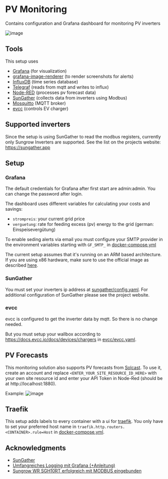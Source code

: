 # PV Monitoring
Contains configuration and Grafana dashboard for monitoring PV inverters

![image](https://user-images.githubusercontent.com/5385572/173031897-37c5142d-9833-498f-9164-3ff7561b8e31.png)

## Tools

This setup uses 
- [Grafana](https://grafana.com) (for visualization)
- [grafana-image-renderer](https://grafana.com/grafana/plugins/grafana-image-renderer/) (to render screenshots for alerts)
- [InfluxDB](https://www.influxdata.com/products/influxdb-overview/) (time series database) 
- [Telegraf](https://www.influxdata.com/time-series-platform/telegraf/) (reads from mqtt and writes to influx)
- [Node-RED](https://nodered.org) (processes pv forecast data)
- [SunGather](https://sungather.app) (collects data from inverters using Modbus)
- [Mosquitto](https://mosquitto.org) (MQTT broker)
- [evcc](https://evcc.io) (controls EV charger)

## Supported inverters
Since the setup is using SunGather to read the modbus registers, currently only Sungrow Inverters are supported. See the list on the projects website: https://sungather.app

## Setup
### Grafana 
The default credentials for Grafana after first start are admin:admin. You can change the password after login.

The dashboard uses different variables for calculating your costs and savings:
- `strompreis`: your current grid price
- `verguetung`: rate for feeding excess (pv) energy to the grid (german: Einspeisevergütung)

To enable seding alerts via email you must configure your SMTP provider in the environment variables starting with `GF_SMTP_` in [docker-compose.yml](https://github.com/michbeck100/pv-monitoring/blob/main/docker-compose.yml)

The current setup assumes that it's running on an ARM based architecture. If you are using x86 hardware, make sure to use the official image as described [here](https://github.com/grafana/grafana-image-renderer#run-in-docker).

### SunGather
You must set your inverters ip address at [sungather/config.yaml](https://github.com/michbeck100/pv-monitoring/blob/main/sungather/config.yaml). For additional configuration of SunGather please see the project website.

### evcc
evcc is configured to get the inverter data by mqtt. So there is no change needed. 

But you must setup your wallbox according to https://docs.evcc.io/docs/devices/chargers in [evcc/evcc.yaml](https://github.com/michbeck100/pv-monitoring/blob/main/evcc/evcc.yaml).

## PV Forecasts
This monitoring solution also supports PV forecasts from [Solcast](https://toolkit.solcast.com.au/live-forecast). To use it, create an account and replace `<ENTER_YOUR_SITE_RESOURCE_ID_HERE>` with your own site resource id and enter your API Token in Node-Red (should be at http://localhost:1880).

Example:
![image](https://user-images.githubusercontent.com/5385572/173027877-88590e77-4d7d-4860-8444-885d2dd433eb.png)

## Traefik
This setup adds labels to every container with a ui for [traefik](https://doc.traefik.io/traefik/). You only have to set your preferred host name in `traefik.http.routers.<CONTAINER>.rule=Host` in [docker-compose.yml](https://github.com/michbeck100/pv-monitoring/blob/main/docker-compose.yml).

<!-- ACKNOWLEDGMENTS -->
## Acknowledgments

* [SunGather](https://github.com/bohdan-s/SunGather)
* [Umfangreiches Logging mit Grafana (+Anleitung)](https://www.photovoltaikforum.com/thread/150542-umfangreiches-logging-mit-grafana-anleitung/)
* [Sungrow WR SGH10RT erfolgreich mit MODBUS eingebunden](https://forum.iobroker.net/topic/38441/sungrow-wr-sgh10rt-erfolgreich-mit-modbus-eingebunden)
